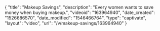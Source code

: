 {
    "title": "Makeup  Savings",
    "description": "Every women wants to save money when buying makeup.",
    "videoid": "163964940",
    "date_created": "1526686570",
    "date_modified": "1546466764",
    "type": "captivate",
    "layout": "video",
    "url": "\/v\/makeup-savings\/163964940"
}